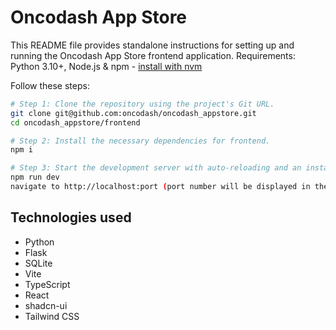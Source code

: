 # Oncodash App Store

This README file provides standalone instructions for setting up and running the Oncodash App Store frontend application.
Requirements: Python 3.10+, Node.js & npm - [install with nvm](https://github.com/nvm-sh/nvm#installing-and-updating)

Follow these steps:

```sh
# Step 1: Clone the repository using the project's Git URL.
git clone git@github.com:oncodash/oncodash_appstore.git
cd oncodash_appstore/frontend

# Step 2: Install the necessary dependencies for frontend.
npm i

# Step 3: Start the development server with auto-reloading and an instant preview.
npm run dev
navigate to http://localhost:port (port number will be displayed in the terminal)
```

## Technologies used

- Python
- Flask
- SQLite
- Vite
- TypeScript
- React
- shadcn-ui
- Tailwind CSS
